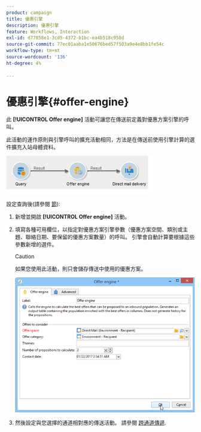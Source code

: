 ```yaml
---
product: campaign
title: 優惠引擎
description: 優惠引擎
feature: Workflows, Interaction
exl-id: d77858e1-3cd5-4372-b1bc-ea4b518c958d
source-git-commit: 77ec01aaba1e50676bed57f503a9e4e8bb1fe54c
workflow-type: tm+mt
source-wordcount: '136'
ht-degree: 4%

---
```


# 優惠引擎{#offer-engine}

此 **[!UICONTROL Offer engine]** 活動可讓您在傳送前定義對優惠方案引擎的呼叫。

此活動的運作原則與引擎呼叫的擴充活動相同，方法是在傳送前使用引擎計算的選件擴充入站母體資料。

![](assets/int_offerengine_activity2.png)

設定查詢後(請參閱 [節](query.md)):

1. 新增並開啟 **[!UICONTROL Offer engine]** 活動。
1. 填寫各種可用欄位，以指定對優惠方案引擎參數（優惠方案空間、類別或主題、聯絡日期、要保留的優惠方案數量）的呼叫。 引擎會自動計算要根據這些參數新增的選件。

   >[!CAUTION]
   >
   >如果您使用此活動，則只會儲存傳送中使用的優惠方案。

   ![](assets/int_offerengine_activity1.png)

1. 然後設定與您選擇的通道相對應的傳送活動。 請參閱 [跨通道傳遞](cross-channel-deliveries.md).
